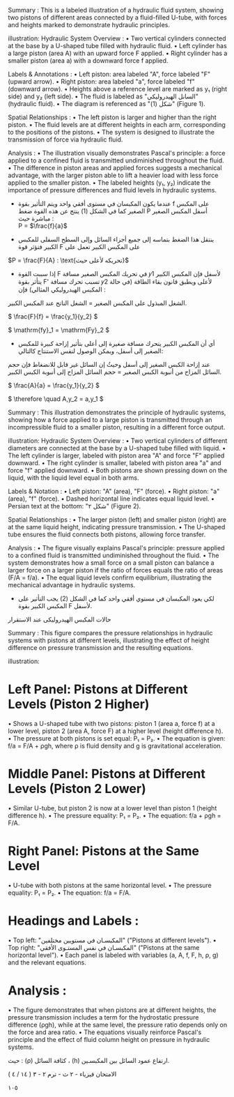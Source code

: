 Summary : This is a labeled illustration of a hydraulic fluid system, showing two pistons of different areas connected by a fluid-filled U-tube, with forces and heights marked to demonstrate hydraulic principles.

illustration:
Hydraulic System Overview :
  • Two vertical cylinders connected at the base by a U-shaped tube filled with hydraulic fluid.
  • Left cylinder has a large piston (area A) with an upward force F applied.
  • Right cylinder has a smaller piston (area a) with a downward force f applied.

Labels & Annotations :
  • Left piston: area labeled "A", force labeled "F" (upward arrow).
  • Right piston: area labeled "a", force labeled "f" (downward arrow).
  • Heights above a reference level are marked as y₁ (right side) and y₂ (left side).
  • The fluid is labeled as "السانل الهيدروليكي" (hydraulic fluid).
  • The diagram is referenced as "شكل (1)" (Figure 1).

Spatial Relationships :
  • The left piston is larger and higher than the right piston.
  • The fluid levels are at different heights in each arm, corresponding to the positions of the pistons.
  • The system is designed to illustrate the transmission of force via hydraulic fluid.

Analysis :
  • The illustration visually demonstrates Pascal's principle: a force applied to a confined fluid is transmitted undiminished throughout the fluid.
  • The difference in piston areas and applied forces suggests a mechanical advantage, with the larger piston able to lift a heavier load with less force applied to the smaller piston.
  • The labeled heights (y₁, y₂) indicate the importance of pressure differences and fluid levels in hydraulic systems. <!-- figure, from page 0 (l=0.064,t=0.061,r=0.415,b=0.252), with ID 08789604-bd83-4d63-9f37-7e0361066b1b -->

- عندما يكون المكبسان في مستوى أفقي واحد ويتم التأثير بقوة f على المكبس الصغير كما في الشكل (1) ينتج عن هذه القوة ضغط P أسفل المكبس الصغير مباشرة حيث :  
P = $\frac{f}{a}$ <!-- text, from page 0 (l=0.333,t=0.096,r=0.956,b=0.176), with ID 9848d242-6b85-4c16-803a-0cc02ffecc88 -->

- ينتقل هذا الضغط بتماسه إلى جميع أجزاء السائل وإلى السطح السفلى للمكبس الكبير فتؤثر قوة F على المكبس الكبير تعمل على <!-- text, from page 0 (l=0.334,t=0.179,r=0.872,b=0.229), with ID fdc20de1-649b-47c8-bb80-c892d29f9bd6 -->

$P = \frac{F}{A} : \text{تحريكه لأعلى حيث}$ <!-- text, from page 0 (l=0.624,t=0.232,r=0.861,b=0.262), with ID d3d40684-024b-4745-b844-f5f21e0759c0 -->

- إذا سببت القوة F في تحريك المكبس الصغير مسافة 𝑦1 لأسفل فإن المكبس الكبير يتأثر بقوة F' تسبب تحرك مسافة 𝑦2 لأعلى ويطبق قانون بقاء الطاقة (في حالة المكبس الهيدروليكي المثالي) فإن :

الشغل المبذول على المكبس الصغير = الشغل الناتج عند المكبس الكبير. <!-- text, from page 0 (l=0.066,t=0.265,r=0.871,b=0.336), with ID b4ba15af-1bfe-4de4-b1c7-62fdc210c082 -->

$ \frac{F}{f} = \frac{y_1}{y_2} $ <!-- text, from page 0 (l=0.630,t=0.340,r=0.770,b=0.391), with ID 4e71b666-1d7c-4824-8bdd-a6512b6a6ffa -->

$ \mathrm{fy}_1 = \mathrm{Fy}_2 $ <!-- text, from page 0 (l=0.314,t=0.338,r=0.465,b=0.392), with ID 3c2a4a65-9622-4631-8d79-429c8423a118 -->

- أي أن المكبس الكبير يتحرك مسافة صغيرة إلى أعلى بتأثير إزاحة كبيرة للمكبس الصغير إلى أسفل، ويمكن الوصول لنفس الاستنتاج كالتالي: <!-- text, from page 0 (l=0.063,t=0.391,r=0.874,b=0.440), with ID 4de4d52a-ebd3-4b02-be57-92470323c9fc -->

عند إزاحة الكبس الصغير إلى أسفل وحيثُ إن السائل غير قابل للانضغاط فإن حجم السائل المزاح من أنبوبة الكبس الصغير = حجم السائل المزاح إلى أنبوبة الكبس الكبير. <!-- text, from page 0 (l=0.065,t=0.440,r=0.862,b=0.487), with ID 1bb17c64-22be-4210-a277-4d8f2856abf9 -->

$ \frac{A}{a} = \frac{y_1}{y_2} $ <!-- text, from page 0 (l=0.631,t=0.489,r=0.772,b=0.544), with ID fbfd548b-c973-49cb-96f5-5fd24475d1d0 -->

$ \therefore \quad A\,y_2 = a\,y_1 $ <!-- text, from page 0 (l=0.319,t=0.489,r=0.489,b=0.543), with ID 59a3540f-34f4-46e2-bfb5-ebbd6cd8eb8d -->

Summary : This illustration demonstrates the principle of hydraulic systems, showing how a force applied to a large piston is transmitted through an incompressible fluid to a smaller piston, resulting in a different force output.

illustration:
Hydraulic System Overview :
  • Two vertical cylinders of different diameters are connected at the base by a U-shaped tube filled with liquid.
  • The left cylinder is larger, labeled with piston area "A" and force "F" applied downward.
  • The right cylinder is smaller, labeled with piston area "a" and force "f" applied downward.
  • Both pistons are shown pressing down on the liquid, with the liquid level equal in both arms.

Labels & Notation :
  • Left piston: "A" (area), "F" (force).
  • Right piston: "a" (area), "f" (force).
  • Dashed horizontal line indicates equal liquid level.
  • Persian text at the bottom: "شکل ۲" (Figure 2).

Spatial Relationships :
  • The larger piston (left) and smaller piston (right) are at the same liquid height, indicating pressure transmission.
  • The U-shaped tube ensures the fluid connects both pistons, allowing force transfer.

Analysis :
  • The figure visually explains Pascal's principle: pressure applied to a confined fluid is transmitted undiminished throughout the fluid.
  • The system demonstrates how a small force on a small piston can balance a larger force on a larger piston if the ratio of forces equals the ratio of areas (F/A = f/a).
  • The equal liquid levels confirm equilibrium, illustrating the mechanical advantage in hydraulic systems. <!-- figure, from page 0 (l=0.062,t=0.472,r=0.278,b=0.611), with ID 8a758692-9cc1-48c4-836d-334ec150dbc5 -->

- لكي يعود المكبسان في مستوي أفقي واحد كما في الشكل (2) يجب التأثير على المكبس الكبير بقوة F لأسفل. <!-- text, from page 0 (l=0.315,t=0.547,r=0.874,b=0.594), with ID bdea6a9e-7119-49d1-bf9c-82d4a2d01e8b -->

حالات المكبس الهيدروليكى عند الاستقرار <!-- text, from page 0 (l=0.531,t=0.608,r=0.929,b=0.647), with ID 5e98b6eb-88ed-4cac-b415-cbc8d69440b8 -->

Summary : This figure compares the pressure relationships in hydraulic systems with pistons at different levels, illustrating the effect of height difference on pressure transmission and the resulting equations.

illustration:
# Left Panel: Pistons at Different Levels (Piston 2 Higher)
  • Shows a U-shaped tube with two pistons: piston 1 (area a, force f) at a lower level, piston 2 (area A, force F) at a higher level (height difference h).
  • The pressure at both pistons is set equal: P₁ = P₂.
  • The equation is given: f/a = F/A + ρgh, where ρ is fluid density and g is gravitational acceleration.

# Middle Panel: Pistons at Different Levels (Piston 2 Lower)
  • Similar U-tube, but piston 2 is now at a lower level than piston 1 (height difference h).
  • The pressure equality: P₁ = P₂.
  • The equation: f/a + ρgh = F/A.

# Right Panel: Pistons at the Same Level
  • U-tube with both pistons at the same horizontal level.
  • The pressure equality: P₁ = P₂.
  • The equation: f/a = F/A.

# Headings and Labels :
  • Top left: "المكبسـان في مستويين مختلفين" ("Pistons at different levels").
  • Top right: "المكبسـان في نفس المستـوى الأفقي" ("Pistons at the same horizontal level").
  • Each panel is labeled with variables (a, A, f, F, h, ρ, g) and the relevant equations.

# Analysis :
  • The figure demonstrates that when pistons are at different heights, the pressure transmission includes a term for the hydrostatic pressure difference (ρgh), while at the same level, the pressure ratio depends only on the force and area ratio.
  • The equations visually reinforce Pascal's principle and the effect of fluid column height on pressure in hydraulic systems. <!-- figure, from page 0 (l=0.108,t=0.651,r=0.888,b=0.892), with ID a95b33bf-2ed1-40bb-9c10-61be872733c0 -->

حيث : (ρ) كثافة السائل ، (h) ارتفاع عمود السائل بين المكبسـين. <!-- text, from page 0 (l=0.389,t=0.898,r=0.895,b=0.924), with ID d6420a0c-c77d-4bb4-9b83-e841c0de947a -->

الامتحان فيزياء - ٢ ث - ترم ٢ - ٣ ( ١٤ / ٤ )

١٠٥ <!-- text, from page 0 (l=0.068,t=0.932,r=0.406,b=0.964), with ID 586ec3bf-0536-4de3-b16c-f0e5776b15ad -->